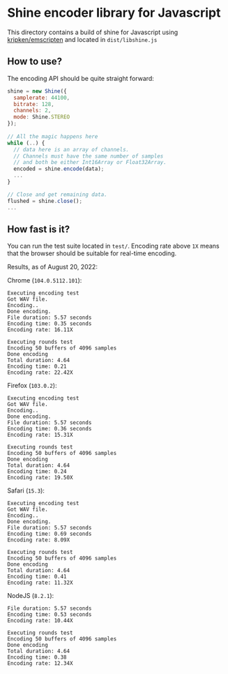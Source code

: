 Shine encoder library for Javascript
====================================

This directory contains a build of shine for Javascript using 
[kripken/emscripten](https://github.com/kripken/emscripten) and
located in `dist/libshine.js`

How to use?
-----------

The encoding API should be quite straight forward:

```js
shine = new Shine({
  samplerate: 44100,
  bitrate: 128,
  channels: 2,
  mode: Shine.STEREO
});
  
// All the magic happens here
while (..) {
  // data here is an array of channels.
  // Channels must have the same number of samples
  // and both be either Int16Array or Float32Array.
  encoded = shine.encode(data);
  ...
}

// Close and get remaining data.
flushed = shine.close();
...
```

How fast is it?
---------------

You can run the test suite located in `test/`. Encoding rate above `1X` means that 
the browser should be suitable for real-time encoding.

Results, as of August 20, 2022:

Chrome (`104.0.5112.101`):
```
Executing encoding test
Got WAV file.
Encoding..
Done encoding.
File duration: 5.57 seconds
Encoding time: 0.35 seconds
Encoding rate: 16.11X

Executing rounds test
Encoding 50 buffers of 4096 samples
Done encoding
Total duration: 4.64
Encoding time: 0.21
Encoding rate: 22.42X
```

Firefox (`103.0.2`):
```
Executing encoding test
Got WAV file.
Encoding..
Done encoding.
File duration: 5.57 seconds
Encoding time: 0.36 seconds
Encoding rate: 15.31X

Executing rounds test
Encoding 50 buffers of 4096 samples
Done encoding
Total duration: 4.64
Encoding time: 0.24
Encoding rate: 19.50X
```

Safari (`15.3`):
```
Executing encoding test
Got WAV file.
Encoding..
Done encoding.
File duration: 5.57 seconds
Encoding time: 0.69 seconds
Encoding rate: 8.09X

Executing rounds test
Encoding 50 buffers of 4096 samples
Done encoding
Total duration: 4.64
Encoding time: 0.41
Encoding rate: 11.32X
```

NodeJS (`8.2.1`):
```
File duration: 5.57 seconds
Encoding time: 0.53 seconds
Encoding rate: 10.44X

Executing rounds test
Encoding 50 buffers of 4096 samples
Done encoding
Total duration: 4.64
Encoding time: 0.38
Encoding rate: 12.34X
```
